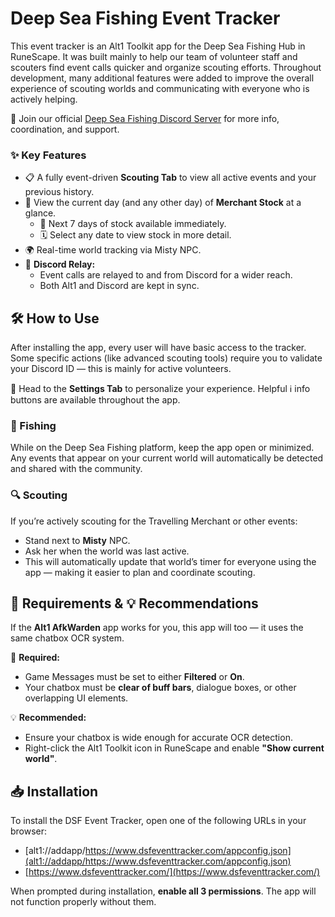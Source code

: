 # Deep Sea Fishing Event Tracker

This event tracker is an Alt1 Toolkit app for the Deep Sea Fishing Hub in RuneScape. It was built mainly to help our team of volunteer staff and scouters find event calls quicker and organize scouting efforts. Throughout development, many additional features were added to improve the overall experience of scouting worlds and communicating with everyone who is actively helping.  

📢 Join our official [Deep Sea Fishing Discord Server](https://discord.gg/whirlpooldnd) for more info, coordination, and support.

### ✨ Key Features
- 📋 A fully event-driven **Scouting Tab** to view all active events and your previous history.
- 🛒 View the current day (and any other day) of **Merchant Stock** at a glance.
  - 🔮 Next 7 days of stock available immediately.
  - 🗓 Select any date to view stock in more detail.
- 🌍 Real-time world tracking via Misty NPC.
- 🔁 **Discord Relay:**
  - Event calls are relayed to and from Discord for a wider reach.
  - Both Alt1 and Discord are kept in sync.

## 🛠 How to Use

After installing the app, every user will have basic access to the tracker. Some specific actions (like advanced scouting tools) require you to validate your Discord ID — this is mainly for active volunteers.  

🔧 Head to the **Settings Tab** to personalize your experience. Helpful ℹ️ info buttons are available throughout the app.

### 🎣 Fishing
While on the Deep Sea Fishing platform, keep the app open or minimized. Any events that appear on your current world will automatically be detected and shared with the community.

### 🔍 Scouting
If you’re actively scouting for the Travelling Merchant or other events:
- Stand next to **Misty** NPC.
- Ask her when the world was last active.
- This will automatically update that world’s timer for everyone using the app — making it easier to plan and coordinate scouting.

## 📌 Requirements & 💡 Recommendations

If the **Alt1 AfkWarden** app works for you, this app will too — it uses the same chatbox OCR system.

📌 **Required:**
- Game Messages must be set to either **Filtered** or **On**.
- Your chatbox must be **clear of buff bars**, dialogue boxes, or other overlapping UI elements.

💡 **Recommended:**
- Ensure your chatbox is wide enough for accurate OCR detection.
- Right-click the Alt1 Toolkit icon in RuneScape and enable **"Show current world"**.

## 📥 Installation

To install the DSF Event Tracker, open one of the following URLs in your browser:

- [alt1://addapp/https://www.dsfeventtracker.com/appconfig.json](alt1://addapp/https://www.dsfeventtracker.com/appconfig.json)
- [https://www.dsfeventtracker.com/](https://www.dsfeventtracker.com/)

When prompted during installation, **enable all 3 permissions**. The app will not function properly without them.
